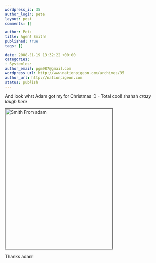 ```yaml
--- 
wordpress_id: 35
author_login: pete
layout: post
comments: []

author: Pete
title: Agent Smith!
published: true
tags: []

date: 2008-01-19 13:32:22 +00:00
categories: 
- Systemless
author_email: pgm987@gmail.com
wordpress_url: http://www.nationpigeon.com/archives/35
author_url: http://nationpigeon.com
status: publish
---
```

And look what Adam got my for Christmas :D - Total cool! ahahah *crazy laugh here*

<img src="http://img212.imageshack.us/img212/1051/adamsmithyv3.jpg" title="Smith From adam" alt="Smith From adam" align="middle" border="1" height="457" width="348" />

Thanks adam!
